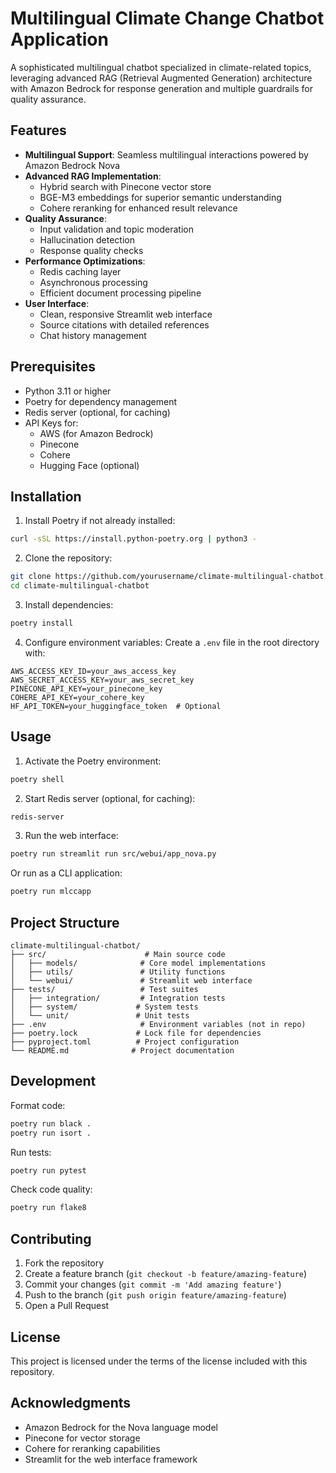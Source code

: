 # Multilingual Climate Change Chatbot Application

A sophisticated multilingual chatbot specialized in climate-related topics, leveraging advanced RAG (Retrieval Augmented Generation) architecture with Amazon Bedrock for response generation and multiple guardrails for quality assurance.

## Features

- **Multilingual Support**: Seamless multilingual interactions powered by Amazon Bedrock Nova
- **Advanced RAG Implementation**: 
  - Hybrid search with Pinecone vector store
  - BGE-M3 embeddings for superior semantic understanding
  - Cohere reranking for enhanced result relevance
- **Quality Assurance**:
  - Input validation and topic moderation
  - Hallucination detection
  - Response quality checks
- **Performance Optimizations**:
  - Redis caching layer
  - Asynchronous processing
  - Efficient document processing pipeline
- **User Interface**:
  - Clean, responsive Streamlit web interface
  - Source citations with detailed references
  - Chat history management

## Prerequisites

- Python 3.11 or higher
- Poetry for dependency management
- Redis server (optional, for caching)
- API Keys for:
  - AWS (for Amazon Bedrock)
  - Pinecone
  - Cohere
  - Hugging Face (optional)

## Installation

1. Install Poetry if not already installed:
```bash
curl -sSL https://install.python-poetry.org | python3 -
```

2. Clone the repository:
```bash
git clone https://github.com/yourusername/climate-multilingual-chatbot.git
cd climate-multilingual-chatbot
```

3. Install dependencies:
```bash
poetry install
```

4. Configure environment variables:
Create a `.env` file in the root directory with:
```env
AWS_ACCESS_KEY_ID=your_aws_access_key
AWS_SECRET_ACCESS_KEY=your_aws_secret_key
PINECONE_API_KEY=your_pinecone_key
COHERE_API_KEY=your_cohere_key
HF_API_TOKEN=your_huggingface_token  # Optional
```

## Usage

1. Activate the Poetry environment:
```bash
poetry shell
```

2. Start Redis server (optional, for caching):
```bash
redis-server
```

3. Run the web interface:
```bash
poetry run streamlit run src/webui/app_nova.py
```

Or run as a CLI application:
```bash
poetry run mlccapp
```

## Project Structure

```
climate-multilingual-chatbot/
├── src/                      # Main source code
│   ├── models/              # Core model implementations
│   ├── utils/               # Utility functions
│   └── webui/               # Streamlit web interface
├── tests/                   # Test suites
│   ├── integration/         # Integration tests
│   ├── system/             # System tests
│   └── unit/               # Unit tests
├── .env                     # Environment variables (not in repo)
├── poetry.lock             # Lock file for dependencies
├── pyproject.toml          # Project configuration
└── README.md              # Project documentation
```

## Development

Format code:
```bash
poetry run black .
poetry run isort .
```

Run tests:
```bash
poetry run pytest
```

Check code quality:
```bash
poetry run flake8
```

## Contributing

1. Fork the repository
2. Create a feature branch (`git checkout -b feature/amazing-feature`)
3. Commit your changes (`git commit -m 'Add amazing feature'`)
4. Push to the branch (`git push origin feature/amazing-feature`)
5. Open a Pull Request

## License

This project is licensed under the terms of the license included with this repository.

## Acknowledgments

- Amazon Bedrock for the Nova language model
- Pinecone for vector storage
- Cohere for reranking capabilities
- Streamlit for the web interface framework
